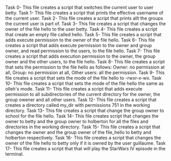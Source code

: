 Task 0- This file creates a script that switches the current user to user betty.
Task 1- This file creates a script that prints the effective username of the current user.
Task 2- This file creates a script that prints allt the groups the current user is part of.
Task 3- This file creates a script that changes the owner of the file hello to the user betty.
Task 4- This file creates a script that create an empty file called hello.
Task 5- This file creates a script that adds execute permission to the owner of the file hello.
Task 6- This file creates a script that adds execute permission to the owner and group owner, and read permission to the users, to the file hello.
Task 7- This file creates a script that adds execution permission to the owner, the group owner and the other users, to the file hello.
Task 8- This file creates a script that sets the permission to the file hello as follows: Owner: no permission at all, Group: no permission at all, Other users: all the permission.
Task 9- This file creates a script that sets the mode of the file hello to -rwxr-x-wx.
Task 10- This file creates a script that sets the mode of the file hello the same as olleh's mode.
Task 11- This file creates a script that adds execute permission to all subdirectories of the current directory for the owner, the group owener and all other users.
Task 12- This file creates a script that creates a directory called my_dir with permissions 751 in the working directory.
Task 13- This file creates a script that change the group owner to school for the file hello.
Task 14- This file creates script that changes the owner to betty and the group owner to holberton for all the files and directories in the working directory.
Task 15- This file creates a script that changes the owner and the group owner of the file_hello to betty and holberton respectively.
Task 16- This file creates a script that changes the owner of the file hello to betty only if it is owned by the user guillaume.
Task 17- This file creates a script that that will play the StarWars IV episode in the terminal.
